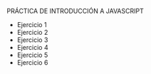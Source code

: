 PRÁCTICA DE INTRODUCCIÓN A JAVASCRIPT

- Ejercicio 1
- Ejercicio 2
- Ejercicio 3
- Ejercicio 4
- Ejercicio 5
- Ejercicio 6